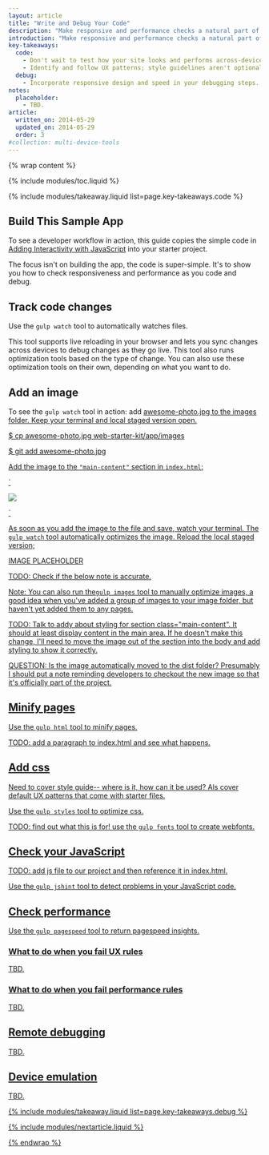 ```yaml
---
layout: article
title: "Write and Debug Your Code"
description: "Make responsive and performance checks a natural part of your developer workflow."
introduction: "Make responsive and performance checks a natural part of your developer workflow. Use this guide to learn how to track code changes, apply responsive styles, optimize, and debug across devices."
key-takeaways:
  code:
    - Don't wait to test how your site looks and performs across-devices; track and optimize as you code.
    - Identify and follow UX patterns; style guidelines aren't optional.
  debug:
    - Incorporate responsive design and speed in your debugging steps.
notes:
  placeholder: 
    - TBD.
article:
  written_on: 2014-05-29
  updated_on: 2014-05-29
  order: 3
#collection: multi-device-tools
---
```


{% wrap content %}

{% include modules/toc.liquid %}

{% include modules/takeaway.liquid list=page.key-takeaways.code %}

## Build This Sample App

To see a developer workflow in action, this guide copies the simple code in <a href="">Adding Interactivity with JavaScript</a> into your starter project.

The focus isn't on building the app, the code is super-simple. It's to show you how to check responsiveness and performance as you code and debug.

## Track code changes

Use the `gulp watch` tool to automatically watches files.

This tool supports live reloading in your browser and lets you sync changes across devices to debug changes as they go live. This tool also runs optimization tools based on the type of change. You can also use these optimization tools on their own, depending on what you want to do.

## Add an image

To see the `gulp watch` tool in action: add <a href="">awesome-photo.jpg to the images folder.
Keep your terminal and local staged version open.

$ cp awesome-photo.jpg web-starter-kit/app/images

$ git add awesome-photo.jpg

Add the image to the `"main-content"` section in `index.html`:

`
<section class="main-content">
  <div><img src="awesome-photo.jpg"></div>
</section>

`

As soon as you add the image to the file and save,
watch your terminal.
The `gulp watch` tool automatically optimizes the image.
Reload the local staged version;

IMAGE PLACEHOLDER

TODO: Check if the below note is accurate.

Note: You can also run the`gulp images` tool to manually optimize images,
a good idea when you've added a group of images to your image folder,
but haven't yet added them to any pages.

TODO: Talk to addy about styling for section class="main-content". It should at least display content in the main area. If he doesn't make this change, I'll need to move the image out of the section into the body and add styling to show it correctly.

QUESTION: Is the image automatically moved to the dist folder? Presumably I should put a note reminding developers to checkout the new image so that it's officially part of the project.

## Minify pages

Use the `gulp html` tool to minify pages.

TODO: add a paragraph to index.html and see what happens.

## Add css

Need to cover style guide-- where is it, how can it be used?
Als cover default UX patterns that come with starter files.

Use the `gulp styles` tool to optimize css.

TODO: find out what this is for! use the `gulp fonts` tool to create webfonts. 

## Check your JavaScript

TODO: add js file to our project and then reference it in index.html.

Use the `gulp jshint` tool to detect problems in your JavaScript code.

## Check performance

Use the `gulp pagespeed` tool to return pagespeed insights.

### What to do when you fail UX rules

TBD.

### What to do when you fail performance rules

TBD.

## Remote debugging

TBD.

## Device emulation

TBD.

{% include modules/takeaway.liquid list=page.key-takeaways.debug %}

{% include modules/nextarticle.liquid %}

{% endwrap %}

